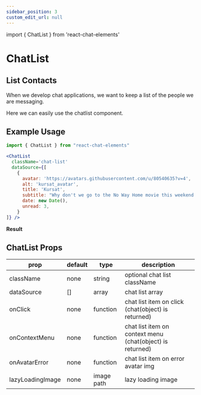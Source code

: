 ```yaml
---
sidebar_position: 3
custom_edit_url: null
---
```

import { ChatList } from 'react-chat-elements'

# ChatList

## List Contacts
When we develop chat applications, we want to keep a list of the people we are messaging.

Here we can easily use the chatlist component.

<div style={{ color:"black", margin:"50px 0px"}}>
<ChatList
  className='chat-list'
  dataSource={[
    {
        avatar: 'https://avatars.githubusercontent.com/u/80540635?v=4',
        alt: 'kursat_avatar',
        title: 'Kursat',
        subtitle: 'Thank you so much.',
        date: new Date(),
        unread: 1,
    },
    {
        avatar: 'https://avatars.githubusercontent.com/u/41473129?v=4',
        alt: 'emre_avatar',
        title: 'Emre',
        subtitle: "Okey. I'll send you.",
        date: new Date(),
        unread: 0,
    },
]} />
</div>

## Example Usage

```jsx
import { ChatList } from "react-chat-elements"

<ChatList
  className='chat-list'
  dataSource={[
    {
      avatar: 'https://avatars.githubusercontent.com/u/80540635?v=4',
      alt: 'kursat_avatar',
      title: 'Kursat',
      subtitle: "Why don't we go to the No Way Home movie this weekend ?",
      date: new Date(),
      unread: 3,
    }
]} />
```

**Result**

<div style={{ color:"black"}}>
  <ChatList
  className='chat-list'
  dataSource={[
    {
      avatar: 'https://avatars.githubusercontent.com/u/80540635?v=4',
      alt: 'kursat_avatar',
      title: 'Kursat',
      subtitle: "Why don't we go to the No Way Home movie this weekend ?",
      date: new Date(),
      unread: 3,
    }
  ]} />
</div>

## ChatList Props

| prop             | default | type       | description                                               |
| ---------------- | ------- | ---------- | --------------------------------------------------------- |
| className        | none    | string     | optional chat list className                              |
| dataSource       | []      | array      | chat list array                                           |
| onClick          | none    | function   | chat list item on click (chat(object) is returned)        |
| onContextMenu    | none    | function   | chat list item on context menu (chat(object) is returned) |
| onAvatarError    | none    | function   | chat list item on error avatar img                        |
| lazyLoadingImage | none    | image path | lazy loading image                                        |